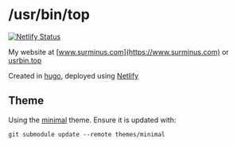 # /usr/bin/top

[![Netlify Status](https://api.netlify.com/api/v1/badges/a24f0a28-a156-4000-a547-308a738be0a1/deploy-status)](https://app.netlify.com/sites/quizzical-mclean-a6f2d2/deploys)

My website at [www.surminus.com](https://www.surminus.com) or [usrbin.top](https://usrbin.top)

Created in [hugo](https://gohugo.io/), deployed using [Netlify](https://www.netlify.com)

## Theme

Using the [minimal](https://themes.gohugo.io/minimal/) theme. Ensure it is updated
with:

`git submodule update --remote themes/minimal`
